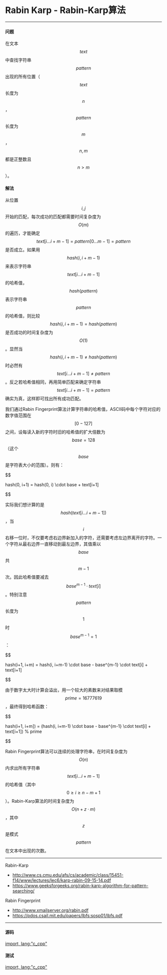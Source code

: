 <script type="text/javascript" src="https://cdnjs.cloudflare.com/ajax/libs/mathjax/2.7.1/MathJax.js?config=TeX-AMS-MML_HTMLorMML"/></script>
<script> gitbook.events.bind("page.change", function() { MathJax.Hub.Queue(["Typeset",MathJax.Hub]); } </script>

# Rabin Karp - Rabin-Karp算法

--------

#### 问题

在文本$$ text $$中查找字符串$$ pattern $$出现的所有位置（$$ text $$长度为$$ n $$，$$ pattern $$长度为$$ m $$，$$ n, m $$都是正整数且$$ n \gt m $$）。

#### 解法

从位置$$ i, j $$开始的匹配，每次成功的匹配都需要时间复杂度为$$ O(m) $$的遍历，才能确定$$ text[i \dots i+m-1] = pattern[0 \dots m-1] = pattern $$是否成立。如果用$$ hash(i, i+m-1) $$来表示字符串$$ text[i \dots i+m-1] $$的哈希值，$$ hash(pattern) $$表示字符串$$ pattern $$的哈希值，则比较$$ hash(i, i+m-1) = hash(pattern) $$是否成功的时间复杂度为$$ O(1) $$。显然当$$ hash(i, i+m-1) \ne hash(pattern) $$时必然有$$ text[i \dots i+m-1] \ne pattern $$。反之若哈希值相同，再用简单匹配来确定字符串$$ text[i \dots i+m-1] = pattern $$确实为真，这样即可找出所有成功匹配。

我们通过Rabin Fingerprint算法计算字符串的哈希值，ASCII码中每个字符对应的数字值范围在$$ [0 - 127] $$之间，设每读入新的字符时旧的哈希值的扩大倍数为$$ base = 128 $$（这个$$ base $$是字符表大小的范围）。则有：

$$

hash(0, i+1) = hash(0, i) \cdot base + text[i+1]

$$

实际我们想计算的是$$ hash(text[i \dots i+m-1]) $$，当$$ i $$右移一位时，不仅要考虑右边界新加入的字符，还需要考虑左边界离开的字符。一个字符从最右边界一直移动到最左边界，其值乘以$$ base $$共$$ m-1 $$次。因此哈希值要减去$$ base^{m-1} \cdot text[i] $$。特别注意$$ pattern $$长度为$$ 1 $$时$$ base^{m-1} = 1 $$：

$$

hash(i+1, i+m) = hash(i, i+m-1) \cdot base - base^{m-1} \cdot text[i] + text[i+1]

$$

由于数字太大时计算会溢出，用一个较大的素数来对结果取模$$ prime = 16777619 $$，最终得到哈希函数：

$$

hash(i+1, i+m]) = (hash(i, i+m-1) \cdot base - base^{m-1} \cdot text[i] + text[i+1]) % prime

$$


Rabin Fingerprint算法可以连续的处理字符串，在时间复杂度为$$ O(n) $$内求出所有字符串$$ text[i \dots i+m-1] $$的哈希值（其中$$ 0 \ge i \ge n-m+1 $$）。Rabin-Karp算法的时间复杂度为$$ O(n + z \cdot m) $$，其中$$ z $$是模式$$ pattern $$在文本中出现的次数。

--------

Rabin-Karp

* http://www.cs.cmu.edu/afs/cs/academic/class/15451-f14/www/lectures/lec6/karp-rabin-09-15-14.pdf
* https://www.geeksforgeeks.org/rabin-karp-algorithm-for-pattern-searching/

Rabin Fingerprint

* http://www.xmailserver.org/rabin.pdf
* https://pdos.csail.mit.edu/papers/lbfs:sosp01/lbfs.pdf

--------

#### 源码

[import, lang:"c_cpp"](../../../src/TextMatch/RabinKarp.h)

#### 测试

[import, lang:"c_cpp"](../../../src/TextMatch/RabinKarp.cpp)
